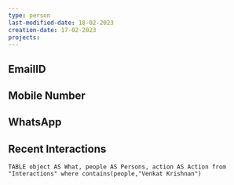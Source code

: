 ```yaml
---
type: person
last-modified-date: 18-02-2023
creation-date: 17-02-2023
projects: 
---
```


## EmailID

## Mobile Number

## WhatsApp

## Recent Interactions
```dataview
TABLE object AS What, people AS Persons, action AS Action from "Interactions" where contains(people,"Venkat Krishnan")
```
